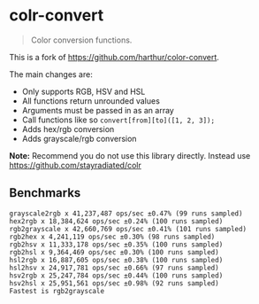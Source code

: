 colr-convert
============

> Color conversion functions.

This is a fork of https://github.com/harthur/color-convert.

The main changes are:

- Only supports RGB, HSV and HSL
- All functions return unrounded values
- Arguments must be passed in as an array
- Call functions like so `convert[from][to]([1, 2, 3]);`
- Adds hex/rgb conversion
- Adds grayscale/rgb conversion

**Note:** Recommend you do not use this library directly. Instead use
https://github.com/stayradiated/colr

## Benchmarks

```
grayscale2rgb x 41,237,487 ops/sec ±0.47% (99 runs sampled)
hex2rgb x 18,384,624 ops/sec ±0.24% (100 runs sampled)
rgb2grayscale x 42,660,769 ops/sec ±0.41% (101 runs sampled)
rgb2hex x 4,241,119 ops/sec ±0.30% (98 runs sampled)
rgb2hsv x 11,333,178 ops/sec ±0.35% (100 runs sampled)
rgb2hsl x 9,364,469 ops/sec ±0.30% (100 runs sampled)
hsl2rgb x 16,887,605 ops/sec ±0.38% (100 runs sampled)
hsl2hsv x 24,917,781 ops/sec ±0.66% (97 runs sampled)
hsv2rgb x 25,247,784 ops/sec ±0.44% (100 runs sampled)
hsv2hsl x 25,951,561 ops/sec ±0.98% (92 runs sampled)
Fastest is rgb2grayscale
```
